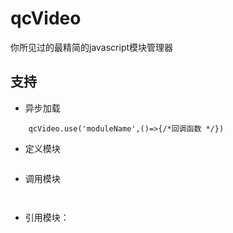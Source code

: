 # qcVideo

你所见过的最精简的javascript模块管理器

## 支持

- 异步加载

``` 
    qcVideo.use('moduleName',()=>{/*回调函数 */})
```


- 定义模块

``` qcVideo('base',()=>{/*定义模块内容*/})
```

- 调用模块

``` 异步：qcVideo.get('base',asyncCallback) 
```

``` 同步：let module =qcVideo.get('base') 
```

- 引用模块：

``` qcVideo('myComponents ',(base)=>{/*base可此处直接使用*/})
```

